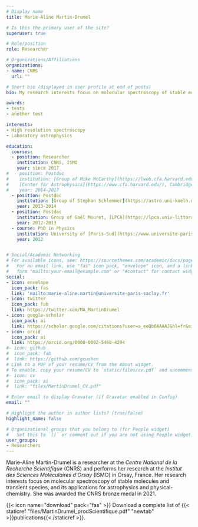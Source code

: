 ```yaml
---
# Display name
title: Marie-Aline Martin-Drumel

# Is this the primary user of the site?
superuser: true

# Role/position
role: Researcher

# Organizations/Affiliations
organizations:
- name: CNRS
  url: ""

# Short bio (displayed in user profile at end of posts)
bio: My research interests focus on molecular spectroscopy of stable molecules and reactive species, and its applications for astrophysics and physical-chemistry. 

awards:
- tests
- another test

interests:
- High resolution spectroscopy
- Laboratory astrophysics

education:
  courses:
  - position: Researcher
    institution: CNRS, ISMO
    year: since 2017
#  - position: Postdoc 
#    institution: [Group of Mike McCarthy](https://lweb.cfa.harvard.edu/amp/mccarthygroup/index.html),
#    [Center for Astrophysics](https://www.cfa.harvard.edu/), Cambridge MA, USA
#    year: 2014-2017
  - position: Postdoc 
    institution: [Group of Stephan Schlemmer](https://astro.uni-koeln.de/schlemmer), [I. Phys. Institut](https://astro.uni-koeln.de/), University of Cologne, Germany
    year: 2013-2014
  - position: Postdoc 
    institution: Group of Gaël Mouret, [LPCA](https://lpca.univ-littoral.fr/),  Dunkirk, France
    year: 2012-2013
  - course: PhD in Physics
    institution: University of [Paris-Sud](https://www.universite-paris-saclay.fr/) (Paris-Saclay) 
    year: 2012


# Social/Academic Networking
# For available icons, see: https://sourcethemes.com/academic/docs/page-builder/#icons
#   For an email link, use "fas" icon pack, "envelope" icon, and a link in the
#   form "mailto:your-email@example.com" or "#contact" for contact widget.
social:
- icon: envelope
  icon_pack: fas
  link: 'mailto:marie-aline.martin@universite-paris-saclay.fr'
- icon: twitter
  icon_pack: fab
  link: https://twitter.com/MA_MartinDrumel
- icon: google-scholar
  icon_pack: ai
  link: https://scholar.google.com/citations?user=a_eeQb0AAAAJ&hl=fr&oi=ao
- icon: orcid
  icon_pack: ai
  link: https://orcid.org/0000-0002-5460-4294
#- icon: github
#  icon_pack: fab
#  link: https://github.com/gcushen
# Link to a PDF of your resume/CV from the About widget.
# To enable, copy your resume/CV to `static/files/cv.pdf` and uncomment the lines below.
#- icon: cv
#  icon_pack: ai
#  link: "files/MartinDrumel_CV.pdf"

# Enter email to display Gravatar (if Gravatar enabled in Config)
email: ""

# Highlight the author in author lists? (true/false)
highlight_name: false

# Organizational groups that you belong to (for People widget)
#   Set this to `[]` or comment out if you are not using People widget.
user_groups:
- Researchers
---
```


Marie-Aline Martin-Drumel is a researcher at the *Centre National de la Recherche Scientifique* (CNRS) and performs her research at the *Institut des Sciences Moléculaires d'Orsay* (ISMO) in Orsay, France. Her research interests focus on molecular spectroscopy of stable molecules and transient species, and its applications for astrophysics and physical-chemistry. She was awarded the CNRS bronze medal in 2021.

{{< icon name="download" pack="fas" >}} Download a complete list of {{< staticref "files/MartinDrumel_prodScientifique.pdf" "newtab" >}}publications{{< /staticref >}}.
